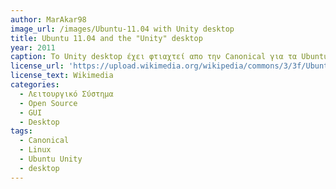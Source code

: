 ```yaml
---
author: MarAkar98
image_url: /images/Ubuntu-11.04 with Unity desktop
title: Ubuntu 11.04 and the "Unity" desktop
year: 2011
caption: Το Unity desktop έχει φτιαχτεί απο την Canonical για τα Ubuntu το οποίο έπαψε να υποστηρίζεται με την 16.04 LTS έκδοση , επειδή η Canonical επέλεξε να χρησιμοποιεί το GNOME 3. Το Unity ήταν βασισμένο πάνω στο GNOME 2 και τα toolkits του, εκ των οποίων κανένα δεν δημιούργησε από μόνη της αλλά επέλεξε να 'κολλήσει' ήδη υπάρχοντα  GUI tools για τη διαχείρηση ενός desktop.
license_url: 'https://upload.wikimedia.org/wikipedia/commons/3/3f/Ubuntu-11-04-cat.png'
license_text: Wikimedia
categories:
  - Λειτουργικό Σύστημα
  - Open Source
  - GUI
  - Desktop
tags:
  - Canonical
  - Linux
  - Ubuntu Unity
  - desktop
---
```

